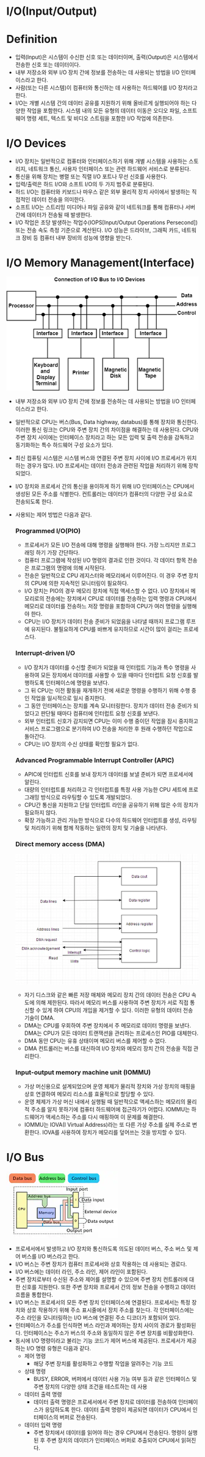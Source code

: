 # I/O(Input/Output)

# Definition

- 입력(Input)은 시스템이 수신한 신호 또는 데이터이며, 출력(Output)은 시스템에서 전송한 신호 또는 데이터이다.
- 내부 저장소와 외부 I/O 장치 간에 정보를 전송하는 데 사용되는 방법을 I/O 인터페이스라고 한다.
- 사람(또는 다른 시스템)이 컴퓨터와 통신하는 데 사용하는 하드웨어를 I/O 장치라고 한다.
- I/O는 개별 시스템 간의 데이터 공유를 지원하기 위해 올바르게 실행되어야 하는 다양한 작업을 포함한다. 시스템 내의 모든 유형의 데이터 이동은 오디오 파일, 소프트웨어 명령 세트, 텍스트 및 비디오 스트림을 포함한 I/O 작업에 의존한다.

# I/O Devices

- I/O 장치는 일반적으로 컴퓨터와 인터페이스하기 위해 개별 시스템을 사용하는 스토리지, 네트워크 통신, 사용자 인터페이스 또는 관련 하드웨어 서비스로 분류된다.
- 통신을 위해 장치는 병렬 또는 직렬 I/O 포트나 무선 신호를 사용한다.
- 입력/출력은 하드 I/O와 소프트 I/O의 두 가지 범주로 분류된다.
- 하드 I/O는 컴퓨터와 키보드나 마우스 같은 외부 물리적 장치 사이에서 발생하는 직접적인 데이터 전송을 의미한다.
- 소프트 I/O는 스트리밍 미디어나 파일 공유와 같이 네트워크를 통해 컴퓨터나 서버 간에 데이터가 전송될 때 발생한다.
- I/O 작업은 초당 발생하는 작업수(IOPS[Input/Output Operations Persecond]) 또는 전송 속도 측정 기준으로 계산된다. I/O 성능은 드라이브, 그래픽 카드, 네트워크 장비 등 컴퓨터 내부 장비의 성능에 영향을 받는다.

# I/O Memory Management(Interface)

![Untitled](I%20O(Input%20Output)%209579c4dc2b7942febedd4d21195a71be/Untitled.png)

- 내부 저장소와 외부 I/O 장치 간에 정보를 전송하는 데 사용되는 방법을 I/O 인터페이스라고 한다.
- 일반적으로 CPU는 버스(Bus, Data highway, databus)를 통해 장치와 통신한다. 이러한 통신 링크는 CPU와 주변 장치 간의 차이점을 해결하는 데 사용된다. CPU와 주변 장치 사이에는 인터페이스 장치라고 하는 모든 입력 및 출력 전송을 감독하고 동기화하는 특수 하드웨어 구성 요소가 있다.
- 최신 컴퓨팅 시스템은 시스템 버스와 연결된 주변 장치 사이에 I/O 프로세서가 위치하는 경우가 많다. I/O 프로세서는 데이터 전송과 관련된 작업을 처리하기 위해 장착되었다.
- I/O 장치와 프로세서 간의 통신을 용이하게 하기 위해 I/O 인터페이스는 CPU에서 생성된 모든 주소를 식별한다. 컨트롤러는 데이터가 컴퓨터의 다양한 구성 요소로 전송되도록 한다.
- 사용되는 제어 방법은 다음과 같다.
    
    ### Programmed I/O(PIO)
    
    - 프로세서가 모든 I/O 전송에 대해 명령을 실행해야 한다. 가장 느리지만 프로그래밍 하기 가장 간단하다.
    - 컴퓨터 프로그램에 작성된 I/O 명령의 결과로 인한 것이다. 각 데이터 항목 전송은 프로그램의 명령에 의해 시작된다.
    - 전송은 일반적으로 CPU 레지스터와 메모리에서 이루어진다. 이 경우 주변 장치의 CPU에 의한 지속적인 모니터링이 필요하다.
    - I/O 장치는 PIO의 경우 메모리 장치에 직접 액세스할 수 없다. I/O 장치에서 메모리로의 전송에는 장치에서 CPU로 데이터를 전송하는 입력 명령과 CPU에서 메모리로 데이터를 전송하느 저장 명령을 포함하여 CPU가 여러 명령을 실행해야 한다.
    - CPU는 I/O 장치가 데이터 전송 준비가 되었음을 나타낼 때까지 프로그램 루프에 유지된다. 불필요하게 CPU를 바쁘게 유지하므로 시간이 많이 걸리는 프로세스다.
    
    ### Interrupt-driven I/O
    
    - I/O 장치가 데이터를 수신할 준비가 되었을 때 인터럽트 기능과 특수 명령을 사용하여 모든 장치에서 데이터를 사용할 수 있을 때마다 인터럽트 요청 신호를 발행하도록 인터페이스에 명령을 보낸다.
    - 그 뒤 CPU는 이전 활동을 재개하기 전에 새로운 명령을 수행하기 위해 수행 중인 작업을 일시적으로 일시 중지한다.
    - 그 동안 인터페이스는 장치를 계속 모니터링한다. 장치가 데이터 전송 준비가 되었다고 판단될 때마다 컴퓨터에 인터럽트 요청 신호를 보낸다.
    - 외부 인터럽트 신호가 감지되면 CPU는 이미 수행 중이던 작업을 잠시 중지하고 서비스 프로그램으로 분기하여 I/O 전송을 처리한 후 원래 수행하던 작업으로 돌아간다.
    - CPU는 I/O 장치의 수신 상태를 확인할 필요가 없다.
    
    ### Advanced Programmable Interrupt Controller (APIC)
    
    - APIC에 인터럽트 신호를 보내 장치가 데이터를 보낼 준비가 되면 프로세서에 알린다.
    - 대량의 인터럽트를 처리하고 각 인터럽트를 특정 사용 가능한 CPU 세트에 프로그래밍 방식으로 라우팅할 수 있도록 개발되었다.
    - CPU간 통신을 지원하고 단일 인터럽트 라인을 공유하기 위해 많은 수의 장치가 필요하지 않다.
    - 확장 가능하고 관리 가능한 방식으로 다수의 하드웨어 인터럽트를 생성, 라우팅 및 처리하기 위해 함께 작동하는 일련의 장치 및 기술을 나타낸다.
    
    ### Direct memory access (DMA)
    
    ![Untitled](I%20O(Input%20Output)%209579c4dc2b7942febedd4d21195a71be/Untitled%201.png)
    
    - 자기 디스크와 같은 빠른 저장 매체와 메모리 장치 간의 데이터 전송은 CPU 속도에 의해 제한된다. 따라서 메모리 버스를 사용하여 주변 장치가 서로 직접 통신할 수 있게 하여 CPU의 개입을 제거할 수 있다. 이러한 유형의 데이터 전송 기술이 DMA.
    - DMA는 CPU를 우회하여 주변 장치에서 주 메모리로 데이터 명령을 보낸다. DMA는 CPU가 모든 데이터 트랜잭션을 관리하는 프로세스인 PIO를 대체한다.
    - DMA 동안 CPU는 유휴 상태이며 메모리 버스를 제어할 수 없다.
    - DMA 컨트롤러는 버스를 대신하여 I/O 장치와 메모리 장치 간의 전송을 직접 관리한다.
    
    ### Input-output memory machine unit (IOMMU)
    
    - 가상 머신용으로 설계되었으며 운영 체제가 물리적 장치와 가상 장치의 매핑을 상호 연결하여 메모리 리소스를 효율적으로 할당할 수 있다.
    - 운영 체제가 가상 머신 내에서 실행될 때 일반적으로 액세스하는 메모리의 물리적 주소를 알지 못하기에 컴퓨터 하드웨어에 접근하기가 어렵다. IOMMU는 하드웨어가 액세스하는 주소를 다시 매핑하여 이 문제를 해결한다.
    - IOMMU는 IOVA(I Virtual Address)라는 또 다른 가상 주소를 실제 주소로 변환한다. IOVA를 사용하여 장치가 메모리를 덮어쓰는 것을 방지할 수 있다.

# I/O Bus

![Untitled](I%20O(Input%20Output)%209579c4dc2b7942febedd4d21195a71be/Untitled%202.png)

- 프로세서에서 발생하고 I/O 장치와 통신하도록 의도된 데이터 버스, 주소 버스 및 제어 버스를 I/O 버스라고 한다.
- I/O 버스는 주변 장치가 컴퓨터 프로세서와 상호 작용하는 데 사용되는 경로다.
- I/O 버스에는 데이터 라인, 주소 라인, 제어 라인이 포함된다.
- 주변 장치로부터 수신된 주소와 제어를 설명할 수 있으며 주변 장치 컨트롤러에 대한 신호를 지원한다. 또한 주변 장치와 프로세서 간의 정보 전송을 수행하고 데이터 흐름을 통합한다.
- I/O 버스는 프로세서의 모든 주변 장치 인터페이스에 연결된다. 프로세서는 특정 장치와 상호 작용하기 위해 주소 표시줄에서 장치 주소를 찾는다. 각 인터페이스에는 주소 라인을 모니터링하는 I/O 버스에 연결된 주소 디코더가 포함되어 있다.
- 인터페이스가 주소를 인식하면 버스 라인과 제어하는 장치 사이의 경로가 활성화된다. 인터페이스는 주소가 버스의 주소와 동일하지 않은 주변 장치를 비활성화한다.
- 동시에 I/O 명령이라고 불리는 기능 코드가 제어 버스에 제공된다. 프로세서가 제공하는 I/O 명령 유형은 다음과 같다.
    - 제어 명령
        - 해당 주변 장치를 활성화하고 수행할 작업을 알려주는 기능 코드
    - 상태 명령
        - BUSY, ERROR, 버퍼에서 데이터 사용 가능 여부 등과 같은 인터페이스 및 주변 장치의 다양한 상태 조건을 테스트하는 데 사용
    - 데이터 출력 명령
        - 데이터 출력 명령은 프로세서에서 주변 장치로 데이터를 전송하여 인터페이스가 응답하도록 한다. 데이터 출력 명령이 제공되면 데이터가 CPU에서 인터페이스의 버퍼로 전송된다.
    - 데이터 입력 명령
        - 주변 장치에서 데이터를 읽어야 하는 경우 CPU에서 전송된다. 명령이 실행된 후 주변 장치의 데이터가 인터페이스 버퍼로 추출되어 CPU에서 읽혀진다.